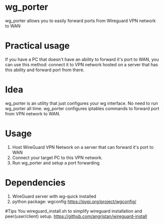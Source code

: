# wg_porter
wg_porter allows you to easily forward ports from Wireguard VPN network to WAN

# Practical usage
If you have a PC that doesn't have an ability to forward it's port to WAN, you can use this method: connect it to VPN network hosted on a server that has this ability and forward port from there.

# Idea
wg_porter is an utility that just configures your wg interface. No need to run wg_porter all time. wg_porter configures iptables commands to forward port from VPN network to WAN.

# Usage
1. Host WireGuard VPN Network on a server that can forward it's port to WAN
2. Connect your target PC to this VPN network.
3. Run wg_porter and setup a port forwarding

# Dependencies
1. WireGuard server with wg-quick installed
2. python package: wgconfig https://pypi.org/project/wgconfig/

#Tips
You wireguard_install.sh to simplify wireguard installation and peer(user/client) setup. https://github.com/angristan/wireguard-install
